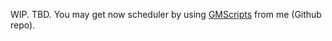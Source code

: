 WIP. TBD.
You may get now scheduler by using [GMScripts](https://github.com/kirillzhosul/gamemaker-logging) from me (Github repo).
